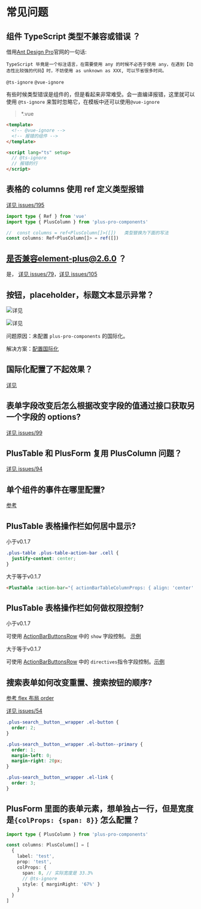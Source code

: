 # 常见问题

## 组件 TypeScript 类型不兼容或错误 ？

借用[Ant Design Pro](https://pro.ant.design/zh-CN/docs/type-script/#ts-ignore)官网的一句话:

`TypeScript 毕竟是一个标注语言，在需要使用 any 的时候不必吝于使用 any，在遇到【动态性比较强的代码】时，不妨使用 as unknown as XXX, 可以节省很多时间。`

`@ts-ignore` `@vue-ignore`

有些时候类型错误是组件的，但是看起来非常难受。会一直编译报错，这里就可以使用 `@ts-ignore` 来暂时忽略它，在模板中还可以使用`@vue-ignore`

> \*.vue

```html
<template>
  <!-- @vue-ignore -->
  <!-- 报错的组件 -->
</template>

<script lang="ts" setup>
  // @ts-ignore
  // 报错的行
</script>
```

## 表格的 columns 使用 ref 定义类型报错

[详见 issues/195](https://github.com/plus-pro-components/plus-pro-components/issues/195)

```ts
import type { Ref } from 'vue'
import type { PlusColumn } from 'plus-pro-components'

//  const columns = ref<PlusColumn[]>([])   类型替换为下面的写法
const columns: Ref<PlusColumn[]> = ref([])
```

## 是否兼容element-plus@2.6.0 ？

是， [详见 issues/79](https://github.com/plus-pro-components/plus-pro-components/issues/79)，[详见 issues/105](https://github.com/plus-pro-components/plus-pro-components/issues/105)

## 按钮，placeholder，标题文本显示异常？

![详见](/i18n-error.png)

![详见](/i18n-error2.png)

问题原因：未配置 `plus-pro-components` 的国际化。

解决方案：[配置国际化](/guide/i18n.html)

## 国际化配置了不起效果？

[详见](/guide/i18n.html#国际化不起效果)

## 表单字段改变后怎么根据改变字段的值通过接口获取另一个字段的 options?

[详见 issues/99](https://github.com/plus-pro-components/plus-pro-components/issues/99)

## PlusTable 和 PlusForm 复用 PlusColumn 问题？

[详见 issues/94](https://github.com/plus-pro-components/plus-pro-components/issues/94)

## 单个组件的事件在哪里配置?

[参考](/components/attrs.html)

## PlusTable 表格操作栏如何居中显示?

小于<el-tag>v0.1.7</el-tag>

```css
.plus-table .plus-table-action-bar .cell {
  justify-content: center;
}
```

大于等于<el-tag>v0.1.7</el-tag>

```html
<PlusTable :action-bar="{ actionBarTableColumnProps: { align: 'center' } }" />
```

## PlusTable 表格操作栏如何做权限控制?

小于<el-tag>v0.1.7</el-tag>

可使用 [ActionBarButtonsRow](/components/type.html#actionbarbuttonsrow) 中的 `show` 字段控制。 [示例](/components/table.html#自定义操作栏)

大于等于<el-tag>v0.1.7</el-tag>

可使用 [ActionBarButtonsRow](/components/type.html#actionbarbuttonsrow) 中的 `directives`指令字段控制。[示例](/components/table.html#权限控制)

## 搜索表单如何改变重置、搜索按钮的顺序?

[参考 flex 布局 order ](https://www.w3school.com.cn/tiy/t.asp?f=cssref_order)

[详见 issues/54](https://github.com/plus-pro-components/plus-pro-components/issues/54)

```css
.plus-search__button__wrapper .el-button {
  order: 2;
}

.plus-search__button__wrapper .el-button--primary {
  order: 1;
  margin-left: 0;
  margin-right: 20px;
}

.plus-search__button__wrapper .el-link {
  order: 3;
}
```

## PlusForm 里面的表单元素，想单独占一行，但是宽度是`{colProps: {span: 8}}` 怎么配置？

```ts
import type { PlusColumn } from 'plus-pro-components'

const columns: PlusColumn[] = [
  {
    label: 'test',
    prop: 'test',
    colProps: {
      span: 8, // 实际宽度是 33.3%
      // @ts-ignore
      style: { marginRight: '67%' }
    }
  }
]
```
